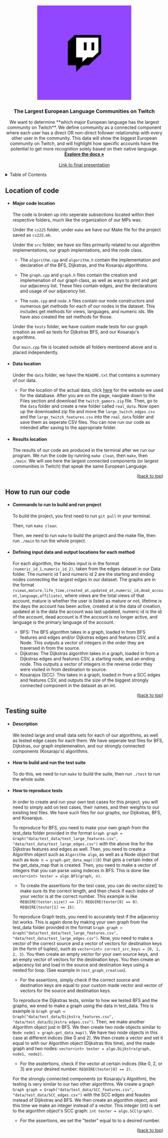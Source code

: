 <div id="top"></div>

<!-- PROJECT LOGO -->
<br />
<div align="center">
  <a href="http://snap.stanford.edu/data/twitch_gamers.html">
    <img src="twitch.png" alt="Logo" width="300" height="300">
  </a>

<h3 align="center">The Largest European Language Communities on Twitch</h3>

  <p align="center">
    We want to determine **which major European language has the largest community on Twitch**. We define community as a connected component where each user has a direct OR non-direct follower relationship with every other user in the community. This data will show the biggest European community on Twitch, and will highlight how specific accounts have the potential to get more recognition solely based on their native language. 
    <br />
    <a href="https://github-dev.cs.illinois.edu/cs225-fa21/snmehta2-athev2-dhanker2-farazms2/tree/master/md_files_and_misc_documents"><strong>Explore the docs »</strong></a>
    <br />
    <br />
    <a href="https://www.youtube.com/watch?v=kpTG84i-u50">Link to final presentation</a>
  </p>
</div>



<!-- TABLE OF CONTENTS -->
<details>
  <summary>Table of Contents</summary>
  <ol>
    <li>
      <a href="#linkage-and-location">Location of code</a>
      <ul>
        <li><a>Major Code</a></li>
        <li><a>Data</a></li>
        <li><a>Results</a></li>
      </ul>
    </li>
    <li>
      <a href="#how-to-run-our-code">How to run our code</a>
      <ul>
        <li><a>Commands to run the assignments</a></li>
        <li><a>Selecting input/output locations</a></li>
      </ul>
    </li>
    <li>
      <a href="#testing-suite">Testing Suite</a>
      <ul>
        <li><a>Description</a></li>
        <li><a>How to build and run the test suite</a></li>
        <li><a>How to reproduce tests</a></li>
      </ul>
    </li>
  </ol>
</details>



<!-- Location of our code -->
## Location of code
* #### Major code location
  The code is broken up into seperate subsections located within their respective folders, much like the organization of our MPs was.

  Under the `cs225` folder, under `make` we have our Make file for the project saved as `cs225.mk`.

  Under the `src` folder, we have six files primarily related to our algorithm implementations, our graph implemtations, and the node class. 

    * The `algorithm.cpp` and `algorithm.h` contain the implementation and declaration of the BFS, Dijkstras, and the Kosaraju algorithms. 

    * The `graph.cpp` and `graph.h` files contain the creation and implemenation of our graph class, as well as ways to print and get our adjacency list. These files contain edges, and the declarations and usage of our adjacency list.

    * The `node.cpp` and `node.h` files contain our node constructors and numerous get methods for each of our nodes in the dataset. This includes get methods for views, languages, and numeric ids. We have also created the set methods for those. 

  Under the `tests` folder, we have custom made tests for our graph creation as well as tests for Djikstras BFS, and our Kosaraju's a;gorithms. 

  Our `main.cpp` file is located outside all folders mentioend above and is placed independently. 


  
  
* #### Data location
  Under the `data` folder, we have the `README.txt` that contains a summary of our data. 
    * For the location of the actual data, click [here](http://snap.stanford.edu/data/twitch_gamers.html) for the website we used for the database. After you are on the page, navgiate down to the Files section and download the `twitch_gamers.zip` file. Then, go to the `data` folder and create a new folder called `real_data`. Now open up the downloaded zip file and move the `large_twitch_edges.csv` and the `large_twitch_features.csv` into the `real_data` folder and save them as seperate CSV files. You can now run our code as intended after saving to the appropriate folder. 




* #### Results location
  The results of our code are produced in the terminal after we run our program. We run the code by running `make clean`, then `make`, then `./main`. We will see here the largest connected components (or largest communities in Twitch) that speak the same European Language. 



<p align="right">(<a href="#top">back to top</a>)</p>



<!-- How to run our code -->
## How to run our code
* #### Commands to run to build and run project
  To build the project, you first need to run `git pull` in your terminal. 

  Then, run `make clean`.

  Then, we need to run `make` to build the project and the make file, then run `./main` to run the whole project.




* #### Defining input data and output locations for each method
  For each algorithm, the Nodes input is in the format `(numeric_id_1,numeric_id_2)`, taken from the edges dataset in our Data folder. The numeric id 1 and numeric id 2 are the starting and ending nodes connecting the largest edges in our dataset. The graphs are in the format  `(views,mature,life_time,created_at,updated_at,numeric_id,dead_account,language,affiliate)`, where views are the total views of that account, mature is whether the user is listed as mature or not, lifetime is the days the account has been active, created at is the data of creation, updated at is the data the account was last updated, numeric id is the id of the account, dead account is if the account is no longer active, and language is the primary language of the account. 


  
  *  BFS: The BFS algorithm takes in a graph, loaded in from BFS features and edges and/or Dijkstras edges and features CSV, and a Node. This outputs a vector of integers in the order they are traversed in from the source.
  *  Dijkstras: The Dijkstras algorithm takes in a graph, loaded in from a Dijkstras edges and features CSV, a starting node, and an ending node. This outputs a vector of integers in the reverse order they were visited in from destination to source.
  *  Kosarajus (SCC): This takes in a graph, loaded in from a SCC edges and features CSV, and outputs the size of the biggest strongly connected component in the dataset as an int. 

<p align="right">(<a href="#top">back to top</a>)</p>

<!-- Testing suite -->
## Testing suite
* #### Description
  We tested large and small data sets for each of our algorithms, as well as tested edge cases for each them. We have seperate test files for BFS, Dijkstras, our graph implemenation, and our strongly connected components (Kosaraju's) algorithms. 


* #### How to build and run the test suite
  To do this, we need to run `make` to build the suite, then run `./test` to run the whole suite.

* #### How to reproduce tests 
  In order to create and run your own test cases for this project, you will need to simply add on test cases, their names, and their weights to our existing test files. We have such files for our graphs, our Dijikstras, BFS, and Kosarajus. 

  To reproduce for BFS, you need to make your own graph from the test_data folder provided in the format 
  `Graph graph = Graph("data/test_data/test_large_features.csv", "data/test_data/test_large_edges.csv")` with the above line for the Dijkstras features and edges as well. Then, you need to create a Algorithm object such as `Algorithm algo`, as well as a Node object that such as `Node n = graph.get_data_map()[0]` that gets a certain index of the get_data_map that is created. Then, you need to make a vector of integers that you can parse using indeces in BFS. This is done like `vector<int> tester = algo.BFS(graph, n)`. 

  * To create the assertions for the test case, you can do vector.size() to make sure its the correct length, and then check if each index of your vector is at the correct number. This example is like 
  `REQUIRE(tester.size() == 17)`.
  `REQUIRE(tester[0] == 0)`.
  `REQUIRE(tester[1] == 15)`. 

  To reproduce Graph tests, you need to accurately test if the adjacency list works. This is again done by making your own graph from the test_data folder provided in the format 
  `Graph graph = Graph("data/test_data/test_large_features.csv", "data/test_data/test_large_edges.csv")`. Now, you need to make a vector of the correct source and a  vector of vectors for destination keys (in the form of tuples), such as `vector<int> correct_src_keys = {0, 1, 2, 3}`. You then create an empty vector for your own source keys, and an empty vector of vectors for the destination keys. You then create an adjacency list and load in the source and destination keys using a nested for loop. (See example in `test_graph_creation`). 

  * For the assertions, simply check if the correct source and destination keys are equal to your custom made vector and vector of vectors for the source and destination keys.

  To reproduce the Dijkstras tests, similar to how we tested BFS and the graphs, we ened to make a graph using the data in test_data. This is example is `Graph graph = Graph("data/test_data/Dijkstra_features.csv", "data/test_data/Dijkstra_edges.csv")`. Then, we make another Algorithm object just in BFS. We then create two node objects similar to `Node node1 = graph.get_data_map()`. We have two node objects in this case at different indices (like 0 and 2). We then create a vector and set it equal to with our Algorithm object (Dijkstras this time), and the made graph and two nodes: `vector<int> tester = algo.Dijkstra(graph, node1, node2)`. 

  * For the asstertions, check if the vector at certain indices (like 0, 2, or 3) are your desired number: `REQUIRE(tester[0] == 2)`.

  For the strongly connected components (or Kosaraju's Algoithm), the testing is very similar to our two other algorithms. We create a graph `Graph graph = Graph("data/test_data/SCC_features.csv", "data/test_data/SCC_edges.csv")` with the SCC edges and feautes instead of Dijikstras and BFS. We then create an algorithm object, and this time we make an integer instead of a vector. This integer (int) is set to the algorithm object's SCC graph: `int tester = algo.SCC(graph)`.
  * For the assertions, we set the "tester" equal to to a desired number.  




  

  



<p align="right">(<a href="#top">back to top</a>)</p>

